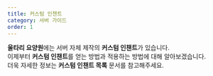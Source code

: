 ```yaml
---
title: 커스텀 인챈트
category: 서버 가이드
order: 1
---
```


**울타리 요양원**에는 서버 자체 제작의 **커스텀 인챈트**가 있습니다.<br>이제부터 **커스텀 인챈트**를 얻는 방법과 적용하는 방법에 대해 알아보겠습니다.<br>더욱 자세한 정보는 **커스텀 인챈트 목록** 문서를 참고해주세요.